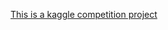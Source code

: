 [This is a kaggle competition project](https://www.kaggle.com/c/new-york-city-taxi-fare-prediction)
